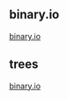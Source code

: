 ## binary.io
[binary.io](https://artem-viktorovich.github.io/binary.io/binary/index.html)

## trees
[binary.io](https://artem-viktorovich.github.io/binary.io/trees/img/1/iskusstvennye_elki.png)
